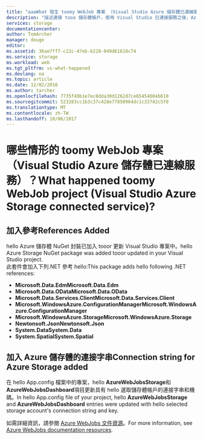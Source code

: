 ```yaml
---
title: "aaaWhat 發生 toomy WebJob 專案 （Visual Studio Azure 儲存體已連線服務）？ | Microsoft Docs"
description: "描述連接 tooa 儲存體帳戶，使用 Visual Studio 已連接服務之後，Azure WebJob 專案中發生了什麼事"
services: storage
documentationcenter: 
author: TomArcher
manager: douge
editor: 
ms.assetid: 36ae7ff7-c22c-47eb-b220-049d61618c74
ms.service: storage
ms.workload: web
ms.tgt_pltfrm: vs-what-happened
ms.devlang: na
ms.topic: article
ms.date: 12/02/2016
ms.author: tarcher
ms.openlocfilehash: 7735f49b1e7ec8dda30d1262d7ce65454604b610
ms.sourcegitcommit: 523283cc1b3c37c428e77850964dc1c33742c5f0
ms.translationtype: MT
ms.contentlocale: zh-TW
ms.lasthandoff: 10/06/2017
---
```

# <a name="what-happened-toomy-webjob-project-visual-studio-azure-storage-connected-service"></a><span data-ttu-id="91a78-104">哪些情形的 toomy WebJob 專案 （Visual Studio Azure 儲存體已連線服務）？</span><span class="sxs-lookup"><span data-stu-id="91a78-104">What happened toomy WebJob project (Visual Studio Azure Storage connected service)?</span></span>
## <a name="references-added"></a><span data-ttu-id="91a78-105">加入參考</span><span class="sxs-lookup"><span data-stu-id="91a78-105">References Added</span></span>
<span data-ttu-id="91a78-106">hello Azure 儲存體 NuGet 封裝已加入 tooor 更新 Visual Studio 專案中。</span><span class="sxs-lookup"><span data-stu-id="91a78-106">hello Azure Storage NuGet package was added tooor updated in your Visual Studio project.</span></span>  
<span data-ttu-id="91a78-107">此套件會加入下列.NET 參考 hello:</span><span class="sxs-lookup"><span data-stu-id="91a78-107">This package adds hello following .NET references:</span></span>

* <span data-ttu-id="91a78-108">**Microsoft.Data.Edm**</span><span class="sxs-lookup"><span data-stu-id="91a78-108">**Microsoft.Data.Edm**</span></span>
* <span data-ttu-id="91a78-109">**Microsoft.Data.OData**</span><span class="sxs-lookup"><span data-stu-id="91a78-109">**Microsoft.Data.OData**</span></span>
* <span data-ttu-id="91a78-110">**Microsoft.Data.Services.Client**</span><span class="sxs-lookup"><span data-stu-id="91a78-110">**Microsoft.Data.Services.Client**</span></span>
* <span data-ttu-id="91a78-111">**Microsoft.WindowsAzure.ConfigurationManager**</span><span class="sxs-lookup"><span data-stu-id="91a78-111">**Microsoft.WindowsAzure.ConfigurationManager**</span></span>
* <span data-ttu-id="91a78-112">**Microsoft.WindowsAzure.Storage**</span><span class="sxs-lookup"><span data-stu-id="91a78-112">**Microsoft.WindowsAzure.Storage**</span></span>
* <span data-ttu-id="91a78-113">**Newtonsoft.Json**</span><span class="sxs-lookup"><span data-stu-id="91a78-113">**Newtonsoft.Json**</span></span>
* <span data-ttu-id="91a78-114">**System.Data**</span><span class="sxs-lookup"><span data-stu-id="91a78-114">**System.Data**</span></span>
* <span data-ttu-id="91a78-115">**System.Spatial**</span><span class="sxs-lookup"><span data-stu-id="91a78-115">**System.Spatial**</span></span>

## <a name="connection-string-for-azure-storage-added"></a><span data-ttu-id="91a78-116">加入 Azure 儲存體的連接字串</span><span class="sxs-lookup"><span data-stu-id="91a78-116">Connection string for Azure Storage added</span></span>
<span data-ttu-id="91a78-117">在 hello App.config 檔案中的專案，hello **AzureWebJobsStorage**和**AzureWebJobsDashboard**項目更新具有 hello 選取儲存體帳戶的連接字串和機碼。</span><span class="sxs-lookup"><span data-stu-id="91a78-117">In hello App.config file of your project, hello **AzureWebJobsStorage** and **AzureWebJobsDashboard** entries were updated with hello selected storage account's connection string and key.</span></span>

<span data-ttu-id="91a78-118">如需詳細資訊，請參閱 [Azure WebJobs 文件資源](http://go.microsoft.com/fwlink/?linkid=390226)。</span><span class="sxs-lookup"><span data-stu-id="91a78-118">For more information, see [Azure WebJobs documentation resources](http://go.microsoft.com/fwlink/?linkid=390226).</span></span>

